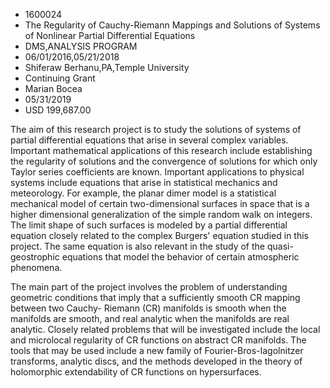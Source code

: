 
* 1600024
* The Regularity of Cauchy-Riemann Mappings and Solutions of Systems of Nonlinear Partial Differential Equations
* DMS,ANALYSIS PROGRAM
* 06/01/2016,05/21/2018
* Shiferaw Berhanu,PA,Temple University
* Continuing Grant
* Marian Bocea
* 05/31/2019
* USD 199,687.00

The aim of this research project is to study the solutions of systems of partial
differential equations that arise in several complex variables. Important
mathematical applications of this research include establishing the regularity
of solutions and the convergence of solutions for which only Taylor series
coefficients are known. Important applications to physical systems include
equations that arise in statistical mechanics and meteorology. For example, the
planar dimer model is a statistical mechanical model of certain two-dimensional
surfaces in space that is a higher dimensional generalization of the simple
random walk on integers. The limit shape of such surfaces is modeled by a
partial differential equation closely related to the complex Burgers' equation
studied in this project. The same equation is also relevant in the study of the
quasi-geostrophic equations that model the behavior of certain atmospheric
phenomena.

The main part of the project involves the problem of understanding geometric
conditions that imply that a sufficiently smooth CR mapping between two Cauchy-
Riemann (CR) manifolds is smooth when the manifolds are smooth, and real
analytic when the manifolds are real analytic. Closely related problems that
will be investigated include the local and microlocal regularity of CR functions
on abstract CR manifolds. The tools that may be used include a new family of
Fourier-Bros-Iagolnitzer transforms, analytic discs, and the methods developed
in the theory of holomorphic extendability of CR functions on hypersurfaces.
